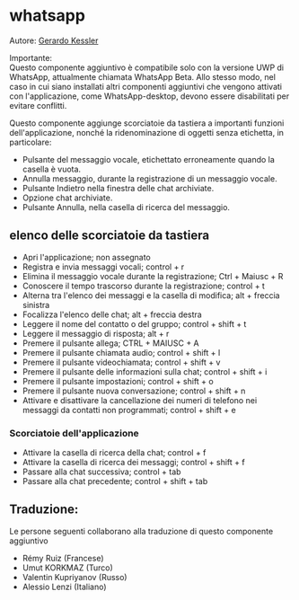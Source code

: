 # whatsapp

Autore: [Gerardo Kessler](http://gera.ar)  

Importante:  
Questo componente aggiuntivo è compatibile solo con la versione UWP di WhatsApp, attualmente chiamata WhatsApp Beta. Allo stesso modo, nel caso in cui siano installati altri componenti aggiuntivi che vengono attivati ​​con l'applicazione, come WhatsApp-desktop, devono essere disabilitati per evitare conflitti.

Questo componente aggiunge scorciatoie da tastiera a importanti funzioni dell'applicazione, nonché la ridenominazione di oggetti senza etichetta, in particolare:

* Pulsante del messaggio vocale, etichettato erroneamente quando la casella è vuota.
* Annulla messaggio, durante la registrazione di un messaggio vocale.
* Pulsante Indietro nella finestra delle chat archiviate.
* Opzione chat archiviate.
* Pulsante Annulla, nella casella di ricerca del messaggio.

## elenco delle scorciatoie da tastiera

* Apri l'applicazione; non assegnato
* Registra e invia messaggi vocali; control + r
* Elimina il messaggio vocale durante la registrazione; Ctrl + Maiusc + R
* Conoscere il tempo trascorso durante la registrazione; control + t
* Alterna tra l'elenco dei messaggi e la casella di modifica; alt + freccia sinistra
* Focalizza l'elenco delle chat; alt + freccia destra
* Leggere il nome del contatto o del gruppo; control + shift + t
* Leggere il messaggio di risposta; alt + r
* Premere il pulsante allega; CTRL + MAIUSC + A
* Premere il pulsante chiamata audio; control + shift + l
* Premere il pulsante videochiamata; control + shift + v
* Premere il pulsante delle informazioni sulla chat; control + shift + i
* Premere il pulsante impostazioni; control + shift + o
* Premere il pulsante nuova conversazione; control + shift + n
* Attivare e disattivare la cancellazione dei numeri di telefono nei messaggi da contatti non programmati; control + shift + e

### Scorciatoie dell'applicazione

* Attivare la casella di ricerca della chat; control + f
* Attivare la casella di ricerca dei messaggi; control + shift + f
* Passare alla chat successiva; control + tab
* Passare alla chat precedente; control + shift + tab

## Traduzione:

Le persone seguenti collaborano alla traduzione di questo componente aggiuntivo

* Rémy Ruiz (Francese)
* Umut KORKMAZ (Turco)
* Valentin Kupriyanov (Russo)
* Alessio Lenzi (Italiano)
